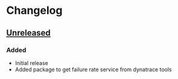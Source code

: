 # Changelog

## [Unreleased][]

[Unreleased]: https://github.com/chaostoolkit/chaostoolkit-dynatrace/compare/0.1.0...HEAD

### Added

-   Initial release
-   Added package to get failure rate service from dynatrace tools